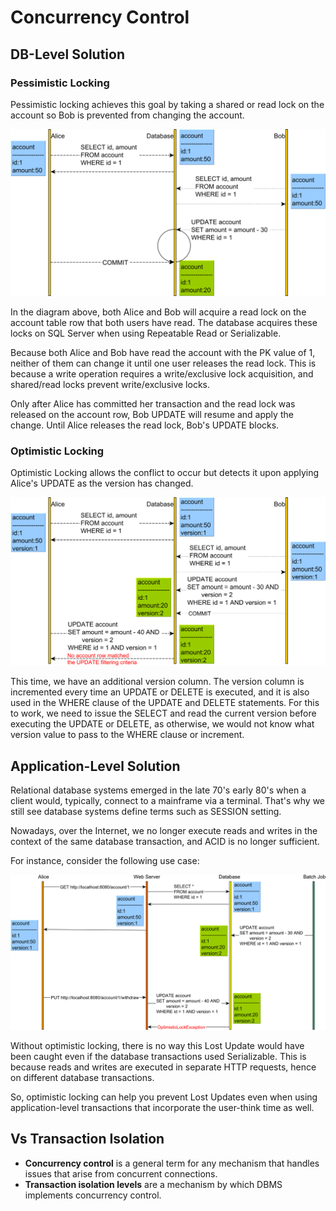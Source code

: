 # Concurrency Control

## DB-Level Solution

### Pessimistic Locking

Pessimistic locking achieves this goal by taking a shared or read lock on the account so Bob is prevented from changing the account.

![](concurrency_control/image2.png)

In the diagram above, both Alice and Bob will acquire a read lock on the account table row that both users have read. The database acquires these locks on SQL Server when using Repeatable Read or Serializable.

Because both Alice and Bob have read the account with the PK value of 1, neither of them can change it until one user releases the read lock. This is because a write operation requires a write/exclusive lock acquisition, and shared/read locks prevent write/exclusive locks.

Only after Alice has committed her transaction and the read lock was released on the account row, Bob UPDATE will resume and apply the change. Until Alice releases the read lock, Bob's UPDATE blocks.

### Optimistic Locking

Optimistic Locking allows the conflict to occur but detects it upon applying Alice's UPDATE as the version has changed.

![](concurrency_control/image1.png)

This time, we have an additional version column. The version column is incremented every time an UPDATE or DELETE is executed, and it is also used in the WHERE clause of the UPDATE and DELETE statements. For this to work, we need to issue the SELECT and read the current version before executing the UPDATE or DELETE, as otherwise, we would not know what version value to pass to the WHERE clause or increment.

## Application-Level Solution

Relational database systems emerged in the late 70's early 80's when a client would, typically, connect to a mainframe via a terminal. That's why we still see database systems define terms such as SESSION setting.

Nowadays, over the Internet, we no longer execute reads and writes in the context of the same database transaction, and ACID is no longer sufficient.

For instance, consider the following use case:

![](concurrency_control/image3.png)

Without optimistic locking, there is no way this Lost Update would have been caught even if the database transactions used Serializable. This is because reads and writes are executed in separate HTTP requests, hence on different database transactions.

So, optimistic locking can help you prevent Lost Updates even when using application-level transactions that incorporate the user-think time as well.

## Vs Transaction Isolation

- **Concurrency control** is a general term for any mechanism that handles issues that arise from concurrent connections.
- **Transaction isolation levels** are a mechanism by which DBMS implements concurrency control.
